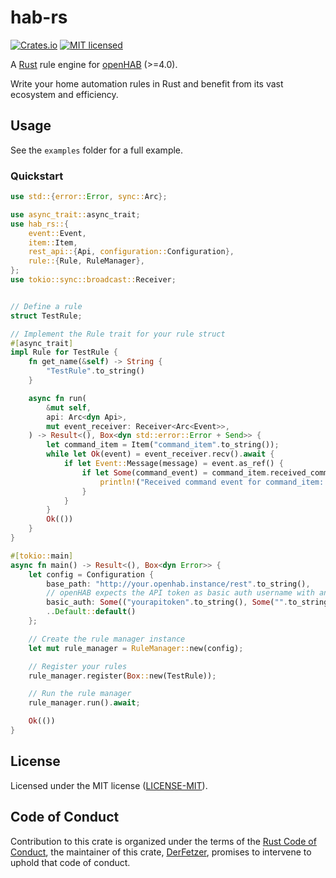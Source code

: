 # hab-rs
[![Crates.io][crates-badge]][crates-url]
[![MIT licensed][mit-badge]][mit-url]

A [Rust][rust] rule engine for [openHAB][openHAB] (>=4.0).

Write your home automation rules in Rust and benefit from its vast ecosystem and efficiency.

## Usage

See the `examples` folder for a full example.

### Quickstart

```rust no_run
use std::{error::Error, sync::Arc};

use async_trait::async_trait;
use hab_rs::{
    event::Event,
    item::Item,
    rest_api::{Api, configuration::Configuration},
    rule::{Rule, RuleManager},
};
use tokio::sync::broadcast::Receiver;


// Define a rule
struct TestRule;

// Implement the Rule trait for your rule struct
#[async_trait]
impl Rule for TestRule {
    fn get_name(&self) -> String {
        "TestRule".to_string()
    }

    async fn run(
        &mut self,
        api: Arc<dyn Api>,
        mut event_receiver: Receiver<Arc<Event>>,
    ) -> Result<(), Box<dyn std::error::Error + Send>> {
        let command_item = Item("command_item".to_string());
        while let Ok(event) = event_receiver.recv().await {
            if let Event::Message(message) = event.as_ref() {
                if let Some(command_event) = command_item.received_command(message, None) {
                    println!("Received command event for command_item: {command_event:?}");
                }
            }
        }
        Ok(())
    }
}

#[tokio::main]
async fn main() -> Result<(), Box<dyn Error>> {
    let config = Configuration {
        base_path: "http://your.openhab.instance/rest".to_string(),
        // openHAB expects the API token as basic auth username with an empty password
        basic_auth: Some(("yourapitoken".to_string(), Some("".to_string()))),
        ..Default::default()
    };

    // Create the rule manager instance
    let mut rule_manager = RuleManager::new(config);

    // Register your rules
    rule_manager.register(Box::new(TestRule));

    // Run the rule manager
    rule_manager.run().await;

    Ok(())
}

```

## License

Licensed under the MIT license ([LICENSE-MIT][mit-url]).

## Code of Conduct

Contribution to this crate is organized under the terms of the [Rust Code of
Conduct][CoC], the maintainer of this crate, [DerFetzer][team], promises
to intervene to uphold that code of conduct.

[CoC]: https://www.rust-lang.org/policies/code-of-conduct
[team]: https://github.com/DerFetzer
[rust]: https://www.rust-lang.org/
[openHAB]: https://www.openhab.org/

[crates-badge]: https://img.shields.io/crates/v/hab-rs.svg
[crates-url]: https://crates.io/crates/hab-rs
[mit-badge]: https://img.shields.io/badge/license-MIT-blue.svg
[mit-url]: https://github.com/DerFetzer/hab-rs/blob/master/LICENSE-MIT
